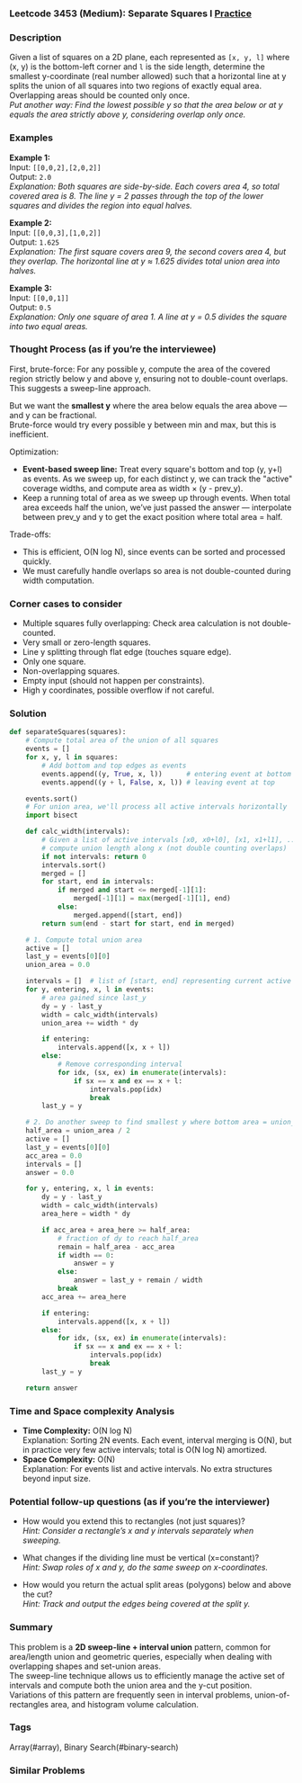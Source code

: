 ### Leetcode 3453 (Medium): Separate Squares I [Practice](https://leetcode.com/problems/separate-squares-i)

### Description  
Given a list of squares on a 2D plane, each represented as `[x, y, l]` where (x, y) is the bottom-left corner and `l` is the side length, determine the smallest y-coordinate (real number allowed) such that a horizontal line at y splits the union of all squares into two regions of exactly equal area. Overlapping areas should be counted only once.  
*Put another way: Find the lowest possible y so that the area below or at y equals the area strictly above y, considering overlap only once.*

### Examples  

**Example 1:**  
Input: `[[0,0,2],[2,0,2]]`  
Output: `2.0`  
*Explanation: Both squares are side-by-side. Each covers area 4, so total covered area is 8. The line y = 2 passes through the top of the lower squares and divides the region into equal halves.*

**Example 2:**  
Input: `[[0,0,3],[1,0,2]]`  
Output: `1.625`  
*Explanation: The first square covers area 9, the second covers area 4, but they overlap. The horizontal line at y ≈ 1.625 divides total union area into halves.*

**Example 3:**  
Input: `[[0,0,1]]`  
Output: `0.5`  
*Explanation: Only one square of area 1. A line at y = 0.5 divides the square into two equal areas.*

### Thought Process (as if you’re the interviewee)  
First, brute-force: For any possible y, compute the area of the covered region strictly below y and above y, ensuring not to double-count overlaps. This suggests a sweep-line approach.

But we want the **smallest y** where the area below equals the area above — and y can be fractional.  
Brute-force would try every possible y between min and max, but this is inefficient.

Optimization:  
- **Event-based sweep line:** Treat every square's bottom and top (y, y+l) as events. As we sweep up, for each distinct y, we can track the "active" coverage widths, and compute area as width × (y - prev_y).  
- Keep a running total of area as we sweep up through events. When total area exceeds half the union, we’ve just passed the answer — interpolate between prev_y and y to get the exact position where total area = half.

Trade-offs:  
- This is efficient, O(N log N), since events can be sorted and processed quickly.
- We must carefully handle overlaps so area is not double-counted during width computation.

### Corner cases to consider  
- Multiple squares fully overlapping: Check area calculation is not double-counted.
- Very small or zero-length squares.
- Line y splitting through flat edge (touches square edge).
- Only one square.
- Non-overlapping squares.
- Empty input (should not happen per constraints).
- High y coordinates, possible overflow if not careful.

### Solution

```python
def separateSquares(squares):
    # Compute total area of the union of all squares
    events = []
    for x, y, l in squares:
        # Add bottom and top edges as events
        events.append((y, True, x, l))      # entering event at bottom
        events.append((y + l, False, x, l)) # leaving event at top

    events.sort()
    # For union area, we'll process all active intervals horizontally
    import bisect

    def calc_width(intervals):
        # Given a list of active intervals [x0, x0+l0], [x1, x1+l1], ...,
        # compute union length along x (not double counting overlaps)
        if not intervals: return 0
        intervals.sort()
        merged = []
        for start, end in intervals:
            if merged and start <= merged[-1][1]:
                merged[-1][1] = max(merged[-1][1], end)
            else:
                merged.append([start, end])
        return sum(end - start for start, end in merged)

    # 1. Compute total union area
    active = []
    last_y = events[0][0]
    union_area = 0.0

    intervals = []  # list of [start, end] representing current active squares at current sweep
    for y, entering, x, l in events:
        # area gained since last_y
        dy = y - last_y
        width = calc_width(intervals)
        union_area += width * dy

        if entering:
            intervals.append([x, x + l])
        else:
            # Remove corresponding interval
            for idx, (sx, ex) in enumerate(intervals):
                if sx == x and ex == x + l:
                    intervals.pop(idx)
                    break
        last_y = y

    # 2. Do another sweep to find smallest y where bottom area = union_area / 2
    half_area = union_area / 2
    active = []
    last_y = events[0][0]
    acc_area = 0.0
    intervals = []
    answer = 0.0

    for y, entering, x, l in events:
        dy = y - last_y
        width = calc_width(intervals)
        area_here = width * dy

        if acc_area + area_here >= half_area:
            # fraction of dy to reach half_area
            remain = half_area - acc_area
            if width == 0:
                answer = y
            else:
                answer = last_y + remain / width
            break
        acc_area += area_here

        if entering:
            intervals.append([x, x + l])
        else:
            for idx, (sx, ex) in enumerate(intervals):
                if sx == x and ex == x + l:
                    intervals.pop(idx)
                    break
        last_y = y

    return answer
```

### Time and Space complexity Analysis  

- **Time Complexity:** O(N log N)  
  Explanation: Sorting 2N events. Each event, interval merging is O(N), but in practice very few active intervals; total is O(N log N) amortized.
- **Space Complexity:** O(N)  
  Explanation: For events list and active intervals. No extra structures beyond input size.

### Potential follow-up questions (as if you’re the interviewer)  

- How would you extend this to rectangles (not just squares)?  
  *Hint: Consider a rectangle’s x and y intervals separately when sweeping.*

- What changes if the dividing line must be vertical (x=constant)?  
  *Hint: Swap roles of x and y, do the same sweep on x-coordinates.*

- How would you return the actual split areas (polygons) below and above the cut?  
  *Hint: Track and output the edges being covered at the split y.*

### Summary
This problem is a **2D sweep-line + interval union** pattern, common for area/length union and geometric queries, especially when dealing with overlapping shapes and set-union areas.  
The sweep-line technique allows us to efficiently manage the active set of intervals and compute both the union area and the y-cut position.  
Variations of this pattern are frequently seen in interval problems, union-of-rectangles area, and histogram volume calculation.

### Tags
Array(#array), Binary Search(#binary-search)

### Similar Problems
